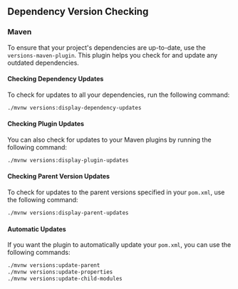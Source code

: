 ## Dependency Version Checking

### Maven

To ensure that your project's dependencies are up-to-date, use the `versions-maven-plugin`. This plugin helps you check for and update any outdated dependencies.

#### Checking Dependency Updates

To check for updates to all your dependencies, run the following command:

```sh
./mvnw versions:display-dependency-updates
```

#### Checking Plugin Updates

You can also check for updates to your Maven plugins by running the following command:

```sh
./mvnw versions:display-plugin-updates
```

#### Checking Parent Version Updates
To check for updates to the parent versions specified in your `pom.xml`, use the following command:

```sh
./mvnw versions:display-parent-updates
```

#### Automatic Updates
If you want the plugin to automatically update your `pom.xml`, you can use the following commands:

```sh
./mvnw versions:update-parent
./mvnw versions:update-properties
./mvnw versions:update-child-modules
```